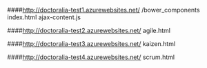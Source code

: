 ####http://doctoralia-test1.azurewebsites.net/
/bower_components
index.html
ajax-content.js

####http://doctoralia-test2.azurewebsites.net/
agile.html

####http://doctoralia-test3.azurewebsites.net/
kaizen.html

####http://doctoralia-test4.azurewebsites.net/
scrum.html
